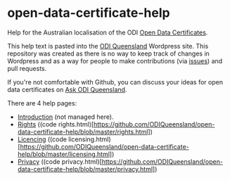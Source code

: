 # open-data-certificate-help
Help for the Australian localisation of the ODI [Open Data Certificates](https://certificates.theodi.org).

This help text is pasted into the [ODI Queensland](http://queensland.theodi.org) Wordpress site. This repository was created as there is no way to keep track of changes in Wordpress and as a way for people to make contributions (via [issues](https://github.com/ODIQueensland/open-data-certificate-help/issues)) and pull requests.

If you're not comfortable with Github, you can discuss your ideas for open data certificates on [Ask ODI Queensland](https://ask.theodi.org.au/c/projects/certificates).

There are 4 help pages:

- [Introduction](http://queensland.theodi.org/home/services/certificates/help/) (not managed here).
- [Rights](http://queensland.theodi.org/home/services/certificates/help/rights/) ((code rights.html)[https://github.com/ODIQueensland/open-data-certificate-help/blob/master/rights.html])
- [Licencing](http://queensland.theodi.org/home/services/certificates/help/licensing/) ((code licensing.html)[https://github.com/ODIQueensland/open-data-certificate-help/blob/master/licensing.html])
- [Privacy](http://queensland.theodi.org/home/services/certificates/help/privacy/) ((code privacy.html)[https://github.com/ODIQueensland/open-data-certificate-help/blob/master/privacy.html])
